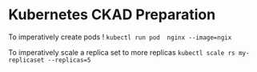 # Kubernetes CKAD Preparation

To imperatively create pods ! 
`kubectl run pod  nginx --image=ngix`

To imperatively scale a replica set to more replicas
`kubectl scale rs my-replicaset --replicas=5`
